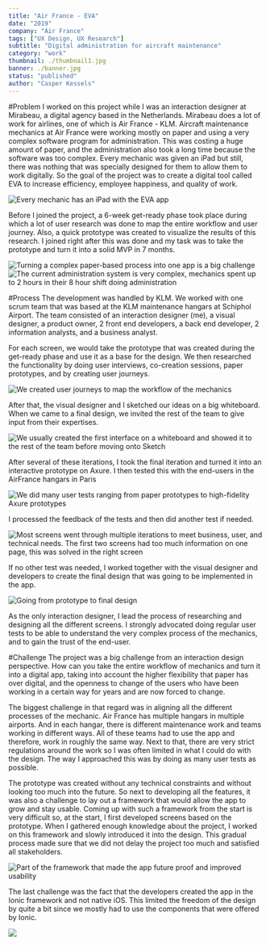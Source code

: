```yaml
---
title: "Air France - EVA"
date: "2019"
company: "Air France"
tags: ["UX Design, UX Research"]
subtitle: "Digital administration for aircraft maintenance"
category: "work"
thumbnail: ./thumbnail1.jpg
banner: ./banner.jpg
status: "published"
author: "Casper Kessels"
---
```


#Problem
I worked on this project while I was an interaction designer at Mirabeau, a digital agency based in the Netherlands. Mirabeau does a lot of work for airlines, one of which is Air France - KLM. Aircraft maintenance mechanics at Air France were working mostly on paper and using a very complex software program for administration. This was costing a huge amount of paper, and the administration also took a long time because the software was too complex. Every mechanic was given an iPad but still, there was nothing that was specially designed for them to allow them to work digitally. So the goal of the project was to create a digital tool called EVA to increase efficiency, employee happiness, and quality of work.

![Every mechanic has an iPad with the EVA app](./hangar.jpg)

Before I joined the project, a 6-week get-ready phase took place during which a lot of user research was done to map the entire workflow and user journey. Also, a quick prototype was created to visualize the results of this research. I joined right after this was done and my task was to take the prototype and turn it into a solid MVP in 7 months.

![Turning a complex paper-based process into one app is a big challenge](./oldprocess.png)
![The current administration system is very complex, mechanics spent up to 2 hours in their 8 hour shift doing administration](./mtx.png)

#Process
The development was handled by KLM. We worked with one scrum team that was based at the KLM maintenance hangars at Schiphol Airport. The team consisted of an interaction designer (me), a visual designer, a product owner, 2 front end developers, a back end developer, 2 information analysts, and a business analyst.

For each screen, we would take the prototype that was created during the get-ready phase and use it as a base for the design. We then researched the functionality by doing user interviews, co-creation sessions, paper prototypes, and by creating user journeys.

![We created user journeys to map the workflow of the mechanics](./journey.png)

After that, the visual designer and I sketched our ideas on a big whiteboard. When we came to a final design, we invited the rest of the team to give input from their expertises.

![We usually created the first interface on a whiteboard and showed it to the rest of the team before moving onto Sketch](./whiteboards.png)

After several of these iterations, I took the final iteration and turned it into an interactive prototype on Axure. I then tested this with the end-users in the AirFrance hangars in Paris

![We did many user tests ranging from paper prototypes to high-fidelity Axure prototypes](./usertests.png)

I processed the feedback of the tests and then did another test if needed.

![Most screens went through multiple iterations to meet business, user, and technical needs. The first two screens had too much information on one page, this was solved in the right screen](iterations.png)

If no other test was needed, I worked together with the visual designer and developers to create the final design that was going to be implemented in the app.

![Going from prototype to final design](./visualdesign.png)

As the only interaction designer, I lead the process of researching and designing all the different screens. I strongly advocated doing regular user tests to be able to understand the very complex process of the mechanics, and to gain the trust of the end-user.

#Challenge
The project was a big challenge from an interaction design perspective. How can you take the entire workflow of mechanics and turn it into a digital app, taking into account the higher flexibility that paper has over digital, and the openness to change of the users who have been working in a certain way for years and are now forced to change.

The biggest challenge in that regard was in aligning all the different processes of the mechanic. Air France has multiple hangars in multiple airports. And in each hangar, there is different maintenance work and teams working in different ways. All of these teams had to use the app and therefore, work in roughly the same way. Next to that, there are very strict regulations around the work so I was often limited in what I could do with the design. The way I approached this was by doing as many user tests as possible.

The prototype was created without any technical constraints and without looking too much into the future. So next to developing all the features, it was also a challenge to lay out a framework that would allow the app to grow and stay usable. Coming up with such a framework from the start is very difficult so, at the start, I first developed screens based on the prototype. When I gathered enough knowledge about the project, I worked on this framework and slowly introduced it into the design. This gradual process made sure that we did not delay the project too much and satisfied all stakeholders.

![Part of the framework that made the app future proof and improved usability](./framework.png)

The last challenge was the fact that the developers created the app in the Ionic framework and not native iOS. This limited the freedom of the design by quite a bit since we mostly had to use the components that were offered by Ionic.

![](./EVA_final.png)